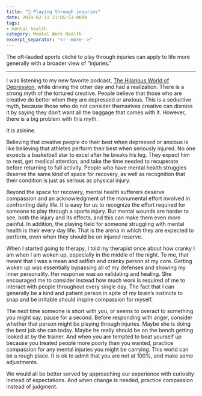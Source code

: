 ```yaml
---
title: "💮 Playing through injuries"
date: 2019-02-11 21:05:53-0000
tags:
- mental health
category: Mental Work Health
excerpt_separator: "<!--more-->"
---
```


The oft-lauded sports cliché to play through injuries can apply to life more generally with a broader view of “injuries.”

<!--more-->

***

I was listening to my new favorite podcast, [The Hilarious World of Depression](http://hilariousworld.org), while driving the other day and had a realization. There is a strong myth of the tortured creative. People believe that those who are creative do better when they are depressed or anxious. This is a seductive myth, because those who do not consider themselves creative can dismiss it by saying they don’t want all the baggage that comes with it. However, there is a big problem with this myth.

It is asinine.

Believing that creative people do their best when depressed or anxious is like believing that athletes perform their best when seriously injured. No one expects a basketball star to excel after he breaks his leg. They expect him to rest, get medical attention, and take the time needed to recuperate before returning to full activity. People who have mental health struggles deserve the same kind of space for recovery, as well as recognition that their condition is just as serious as physical injury.

Beyond the space for recovery, mental health sufferers deserve compassion and an acknowledgment of the monumental effort involved in confronting daily life. It is easy for us to recognize the effort required for someone to play through a sports injury. But mental wounds are harder to see, both the injury and its effects, and this can make them even more painful. In addition, the playing field for someone struggling with mental health is their every day life. That is the arena in which they are expected to perform, even when they should be on injured reserve.

When I started going to therapy, I told my therapist once about how cranky I am when I am woken up, especially in the middle of the night. To me, that meant that I was a mean and selfish and cranky person at my core. Getting woken up was essentially bypassing all of my defenses and showing my inner personality. Her response was so validating and healing. She encouraged me to consider instead how much work is required of me to interact with people throughout every single day. The fact that I can generally be a kind and patient person in spite of my brain’s instincts to snap and be irritable should inspire compassion for myself.

The next time someone is short with you, or seems to overact to something you might say, pause for a second. Before responding with anger, consider whether that person might be playing through injuries. Maybe she is doing the best job she can today. Maybe he really should be on the bench getting looked at by the trainer. And when you are tempted to beat yourself up because you treated people more poorly than you wanted, practice compassion for any mental injuries you might be carrying. This world can be a rough place. It is ok to admit that you are not at 100%, and make some adjustments.

We would all be better served by approaching our experience with curiosity instead of expectations. And when change is needed, practice compassion instead of judgment.